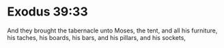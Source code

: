 # Exodus 39:33

And they brought the tabernacle unto Moses, the tent, and all his furniture, his taches, his boards, his bars, and his pillars, and his sockets,